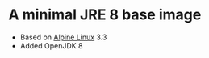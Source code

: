 # A minimal JRE 8 base image

* Based on [Alpine Linux](https://www.alpinelinux.org/) 3.3
* Added OpenJDK 8
